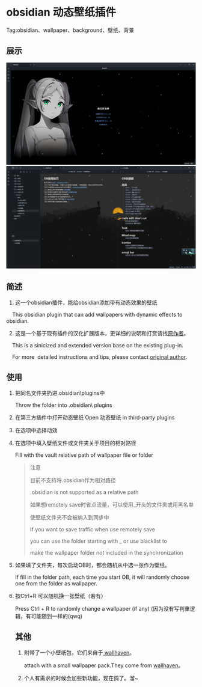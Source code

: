 # obsidian 动态壁纸插件

Tag:obsidian、wallpaper、background、壁纸、背景

## 展示

![Alt text](show/1.png)
![Alt text](show/2.png)

## 简述

1. 这一个obsidian插件，能给obsidian添加带有动态效果的壁纸

    This obsidian plugin that can add wallpapers with dynamic effects to obsidian.

2. 这是一个基于现有插件的汉化扩展版本，更详细的说明和打赏请找[原作者](https://github.com/samuelsong70/obsidian-dynamic-background)。

    This is a sinicized and extended version base on the existing plug-in. 

    For more  detailed instructions and tips, please contact [original author](https://github.com/samuelsong70/obsidian-dynamic-background).

## 使用

1. 把同名文件夹扔进.obsidian\plugins中
   
   Throw the folder into .obsidian\ plugins

2. 在第三方插件中打开动态壁纸
   Open 动态壁纸 in third-party plugins

3. 在选项中选择动效

4. 在选项中填入壁纸文件或文件夹关于项目的相对路径
   
   Fill with the vault relative path of  wallpaper file or folder 
   
   > 注意
   > 
   > 目前不支持将.obsidian作为相对路径
   > 
   > .obsidian is not supported as a relative path
   > 
   > 如果想remotely save时省点流量，可以使用_开头的文件夹或用黑名单
   > 
   > 使壁纸文件夹不会被纳入到同步中
   > 
   > If you want to save traffic when use remotely save
   > 
   > you can use the folder starting with _ or use blacklist to
   > 
   > make the wallpaper folder not included in the synchronization

6. 如果填了文件夹，每次启动OB时，都会随机从中选一张作为壁纸。
   
   If fill in the folder path, each time you start OB, it will randomly choose one from the folder as wallpaper.

8. 按Ctrl+R 可以随机换一张壁纸（若有）
   
   Press Ctrl + R to randomly change a wallpaper (if any)
   (因为没有写判重逻辑，有可能随到一样的(qwq)
   
   ## 其他
   
   1. 附带了一个小壁纸包，它们来自于[ wallhaven](https://wallhaven.cc/)。
   
      attach with a small wallpaper pack.They come from [wallhaven](https://wallhaven.cc/)。   
   3. 个人有需求的时候会加些新功能，现在鸽了。溜~

    
